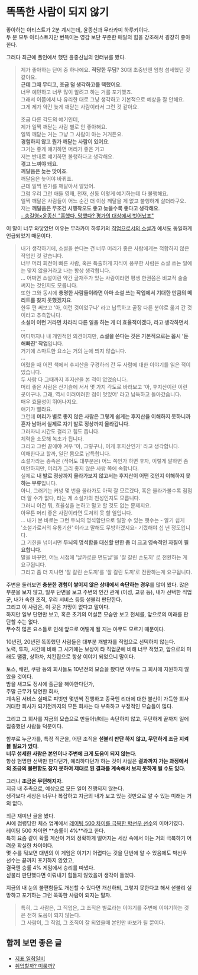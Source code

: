 # 똑똑한 사람이 되지 않기

좋아하는 아티스트가 2분 계시는데, 윤종신과 무라카미 하루키이다.  
두 분 모두 아티스트지만 번뜩이는 영감 보단 꾸준한 매일의 힘을 강조해서 굉장히 좋아한다.  
  
그러다 최근에 폴인에서 했던 윤종신님의 인터뷰를 봤다.

> 제가 좋아하는 단어 중 하나에요.
> **적당한 무딤**?
> 30대 초중반엔 엄청 섬세했던 것 같아요.  
> **근데 그때 무디고, 조금 덜 생각하고를 택했어요**.  
> 너무 예민하고 너무 많이 알려고 하는 거를 포기했죠.  
> 그래서 이쯤에서 나 유리한 대로 그냥 생각하고 기본적으로 예상을 잘 안해요.  
> 그게 제가 약간 늦게 깨닫는 사람이라서 그런 것 같아요.  
> 
> 조금 다른 각도의 얘기인데,  
> 제가 일찍 깨닫는 사람 별로 안 좋아해요.  
> 일찍 깨닫는 거는 그냥 그 사람이 아는 거거든요.  
> **경험하지 않고 뭔가 깨닫는 사람이 있어요**.  
> 그거는 좋게 얘기하면 머리가 좋은 거고  
> 저는 반대로 얘기하면 불행하다고 생각해요.  
> **겪고 느껴야 돼요**.  
> **깨달음은 늦는 맛이죠**.  
> 깨달음은 늦어야 바뀌죠.  
> 근데 일찍 뭔가를 깨달아서 알았어.  
> 그럼 우리 그런 애들 영재, 천재, 신동 이렇게 얘기하는데 다 불행해요.  
> 일찍 깨달은 사람들이 어느 순간 더 이상 깨달을 게 없고 불행하게 살더라구요.  
> 저는 **깨달음은 무조건 시행착오도 좋고 늦을수록 좋다고 생각해요**.  
> [- 송길영×윤종신 "흥했다, 망했다? 평가의 대상에서 벗어났죠"](https://www.youtube.com/watch?v=2zAvsHWIkiI)

이 말이 너무 와닿았던 이유는 무라카미 하루키의 [직업으로서의 소설가](https://product.kyobobook.co.kr/detail/S000001123668) 에서도 동일하게 언급되었기 때문이다.

> 내가 생각하기에, 소설을 쓴다는 건 너무 머리가 좋은 사람에게는 적합하지 않은 작업인 것 같습니다.  
> 너무 머리 회전이 빠른 사람, 혹은 특출하게 지식이 풍부한 사람은 소설 쓰는 일에는 맞지 않을거라고 나는 항상 생각합니다.  
> ...
> 어쩌면 소설이란 약간 글재주가 있는 사람이라면 평생 한권쯤은 비교적 술술 써지는 것인지도 모릅니다.  
> 또한 그와 동시에 **총명한 사람들이라면 아마 소설 쓰는 작업에서 기대한 만큼의 메리트를 찾지 못했겠지요**.  
> 한두 편 써보고 '아, 이런 것이었구나' 라고 납득하고 곧장 다른 분야로 옮겨 간 것이라고 추측합니다.  
> **소설이 이런 거라면 차라리 다른 일을 하는 게 더 효율적이겠다, 라고 생각하면서**.  
> ...  
> 어디까지나 내 개인적인 의견이지만, **소설을 쓴다는 것은 기본적으로는 몹시 '둔해빠진' 작업**입니다.  
> 거기에 스마트한 요소는 거의 눈에 띄지 않습니다.  
> ...  
> 어렸을 때 어떤 책에서 후지산을 구경하러 간 두 사람에 대한 이야기를 읽은 적이 있습니다.  
> 두 사람 다 그때까지 후지산을 본 적이 없었습니다.  
> 머리 좋은 사람은 산기슭에 서서 몇 가지 각도로 바라보고 '아, 후지산이란 이런 곳이구나. 그래, 역시 이러이러한 점이 멋있어' 라고 납득하고 돌아갔습니다.  
> 매우 효율성이 뛰어나지요.  
> 얘기가 빨라요.  
> 그런데 **머리가 별로 좋지 않은 사람은 그렇게 쉽게는 후지산을 이해하지 못하니까 혼자 남아서 실제로 자기 발로 정상까지 올라갑니다**.  
> 그러자니 시간도 걸리고 힘도 듭니다.  
> 체력을 소모해 녹초가 됩니다.  
> 그리고 그런 끝에야 겨우 '아, 그렇구나, 이게 후지산인가' 라고 생각합니다.  
> 이해한다고 할까, 일단 몸으로 납득합니다.  
> 소설가라는 종족은 (적어도 대부분은) 어느 쪽인가 하면 후자, 이렇게 말하면 좀 미안하지만, 머리가 그리 좋지 않은 사람 쪽에 속합니다.  
> 실제로 **내 발로 정상까지 올라가보지 않고서는 후지산이 어떤 것인지 이해하지 못하는 부류**입니다.  
> 아니, 그러기는 커녕 몇 번을 올라가도 아직 잘 모르겠다, 혹은 올라가볼수록 점점 더 알 수가 없다, 라는 게 소설가의 천성인지도 모릅니다.  
> 그러니 이건 뭐, 효율성을 논하고 말고 할 것도 없는 문제지요.  
> 아무튼 머리 좋은 사람이라면 도저히 못 할 일입니다.  
> ...
> 내가 본 바로는 그런 두뇌의 명석함만으로 일할 수 있는 햇수는 - 알기 쉽게 '소설가로서의 유통기한' 이라고 말해도 무방하겠지요- 기껐해야 십 년 정도입니다.  
> 그 기한을 넘어서면 **두뇌의 명석함을 대신할 만한 좀 더 크고 영속적인 자질이 필요합니다**.  
> 말을 바꾸면, 어느 시점에 '날카로운 면도날'을 '잘 갈린 손도끼' 로 전환하는 게 요구됩니다.  
> 그리고 좀 더 지나면 '잘 갈린 손도끼'를 '잘 갈린 도끼'로 전환하는게 요구됩니다.

주변을 둘러보면 **충분한 경험이 쌓이지 않은 상태에서 속단하는 경우**를 많이 봤다.
많은 부분을 보지 않고, 일부 단면을 보고 주변의 인간 관계 (이성, 교유 등), 내가 선택한 직업군, 내가 속한 조직, 우리 서비스 등등 섣불리 판단한다.  
그리고 이 사람은, 이 곳은 가망이 없다고 말이다.  
하지만 일부 단면만 보고, 혹은 초기의 어설픈 모습만 보고 전체를, 앞으로의 미래를 판단할 수는 없다.  
무수히 많은 요소들로 인해 앞으로 어떻게 될 지는 아무도 모르기 때문이다.  

10년전, 20년전 똑똑했던 사람들은 대부분 개발자를 직업으로 선택하지 않는다.  
노력, 투자, 시간에 비해 그 시기에는 보상이 타 직업군에 비해 너무 적었고, 앞으로의 미래도 땔깜, 상하차, 치킨집으로 항상 이야기 되었으니 말이다.  
  
토스, 배민, 쿠팡 등의 회사들도 10년전의 모습을 봤다면 아무도 그 회사에 지원하지 않았을 것이다.  
밤을 새고도 정시에 출근을 해야한다던가,  
주말 근무가 당연한 회사,  
계속된 서비스 실패로 피벗만 몇번씩 진행하고 종국엔 리더에 대한 불신이 가득한 회사  
거대한 회사가 되기전까지의 모든 회사는 다 부족하고 부정적인 모습들이 많다.  

그리고 그 회사를 지금의 모습으로 만들어낸데는 속단하지 않고, 무던하게 끝까지 일에 집중했던 사람들 덕분이다.   
  
함부로 누군가를, 특정 직군을, 어떤 조직을 **섣불리 판단 하지 않고, 무던하게 조금 지켜볼 필요가 있다**.  
**너무 섬세한 사람은 본인이나 주변에 크게 도움이 되지 않는다**.  
항상 현명한 선택만 한다던가, 예리하다던가 하는 것이 사실은 **결과까지 가는 과정에서의 조금의 불편함도 참지 못하여 제대로 된 결과를 계속해서 보지 못하게 될 수도 있다**.  
  
그러니 **조금은 무던해지자**.  
지금 내 추측으로, 예상으로 모든 일이 진행되지 않는다.  
생각보다 세상은 너무나 복잡하고 지금의 내가 보고 있는 것만으로 알 수 있는 미래는 거의 없다.  
  
최근 재미난 글을 봤다.  
AI에 점령당한 체스 업계에서 [레이팅 500 차이를 극복한 박선우 선수](https://theqoo.net/square/2535603804)의 이야기였다.  
레이팅 500 차이면 **승률이 4%**라고 한다.  
특히 요즘 같이 확률 계산이 거의 정확하게 떨어지는 세상 속에서 이는 거의 극복하기 어려운 확실한 차이이다.  
몇 수를 둬보면 대번의 이 게임은 이기기 어렵다는 것을 단번에 알 수 있음에도 박선우 선수는 끝까지 포기하지 않았고,  
결국엔 승률 4% 게임에서 승리를 따냈다.  
섣불리 판단했다면 이뤄내기 힘들지 않았을까 생각이 들었다.  
  
지금의 내 눈의 불편함들도 개선할 수 있다면 개선하되, 그렇지 못한다고 해서 섣불리 실망하고 포기하는 그런 똑똑한 사람이 되지는 말자.  

> 특히, 그 사람은, 그 직업은, 그 조직은 별로라는 이야기를 주변에 이야기하는 것은 전혀 도움이 되지 않는다.  
그 사람이, 그 직업, 그 조직이 잘 되었을때 본인만 바보가 될 뿐이다.  
  

## 함께 보면 좋은 글

- [지표 일희일비](https://jojoldu.tistory.com/723)
- [취업할까? 미룰까?](https://jojoldu.tistory.com/398)